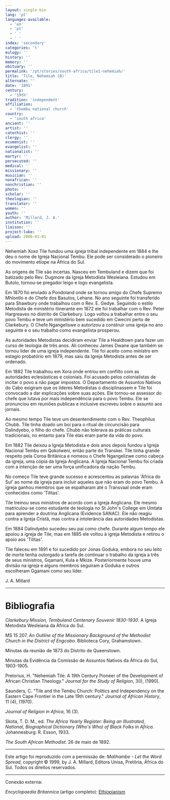 ```yaml
---
layout: single-bio
lang: 'pt'
languages-available:
  - 'en'
  - 'pt'
  - ' '
  - ' '
index: 'secondary'
categories: 't'
eulogy: ''
history: ''
memory: ''
obituary: ''
permalink: '/pt/stories/south-africa/tile1-nehemiah/'
title: 'Tile, Nehemiah (B)'
alternate: ''
date: '1891'
century:
  - '19th'
tradition: 'independent'
affiliation:
  - 'thembu national church'
country:
  - 'south africa'
ancient: ''
artist: ''
catechist: ''
clergy: ''
ecumenist: ''
evangelist: ''
nationalist: ''
martyr: ''
persecuted: ''
medical: ''
missionary: ''
musician: ''
nonafrican: ''
nonchristian: ''
photo: ''
scholar: ''
theologian: ''
translator: ''
women: ''
youth: ''
author: 'Millard, J. A.'
institution: ''
liaison: ''
project-luke: ''
upload: 2000-01-01
---
```



Nehemiah Xoxo Tile fundou uma igreja tribal independente em 1884 e lhe deu o nome de Igreja Nacional Tembu. Ele pode ser considerado o pioneiro do movimento etíope na África do Sul.

As origens de Tile são incertas. Nasceu em Tembuland e dizem que foi batizado pelo Rev. Dugmore da Igreja Metodista Wesleiana. Estudou em Butolo, tornou-se pregador leigo e logo evangelista.

Em 1870 foi enviado a Pondoland onde se tornou amigo do Chefe Supremo Mhlontlo e do Chefe dos Basutos, Lehane. No ano seguinte foi transferido para Shawbury onde trabalhou com o Rev. E. Gedye. Seguindo o estilo Metodista de ministério itinerante em 1872 ele foi trabalhar com o Rev. Peter Hargreaves no distrito de Clarkebury. Logo voltou a trabalhar entre o seu povo Tembu e teve um ministério bem sucedido em Cwecini perto de Clarkebury. O Chefe Ngangeliswe o autorizou a construir uma igreja no ano seguinte e o seu trabalho como evangelista prosperou.

As autoridades Metodistas decidiram enviar Tile a Healdtown para fazer um curso de teologia de três anos. Ali conheceu James Dwane que também se tornou líder de uma igreja independente. Tile foi aceito como ministro em estagio probatório em 1879, mas saiu da Igreja Metodista antes de ser ordenado.

Em 1882 Tile trabalhou em Xora onde entrou em conflito com as autoridades eclesiásticas e coloniais. Foi acusado pelos colonialistas de incitar o povo a não pagar impostos. O Departamento de Assuntos Nativos do Cabo exigiram que os líderes Metodistas o disciplinassem e Tile foi convocado a dar explicações sobre suas ações. Ele tornou-se assessor do chefe que lutava por mais independência para o povo Tembu. Ele se pronunciou em reuniões publicas e inclusive escreveu sobre o assunto aos jornais.

Ao mesmo tempo Tile teve um desentendimento com o Rev. Theophilus Chubb. Tile tinha doado um boi para o ritual de circuncisão para Dalindyebo, o filho do chefe. Chubb não tolerava as práticas culturais tradicionais, no entanto para Tile elas eram parte da vida do povo.

Em 1882 Tile deixou a Igreja Metodista e dois anos depois fundou a Igreja Nacional Tembu em Qokolweni, então parte do Transkei. Tile tinha grande respeito pela Coroa Britânica e nomeou o Chefe Ngangelizwe como cabeça da igreja, uma cópia da Igreja Anglicana. A Igreja Nacional Tembu foi criada com a intenção de ser uma força unificadora da nação Tembu.

No começo Tile teve grande sucesso e acrescentou as palavras 'África do Sul' ao nome da igreja para incluir aqueles que não eram do povo Tembu. A igreja ganhou membros que se espalharam até o Transvaal onde eram conhecidos como 'Tilitas'.

Tile treinou seus ministros de acordo com a Igreja Anglicana. Ele mesmo matriculou-se como estudante de teologia no St John's College em Umtata para aprender a doutrina Anglicana (Evidence SANAC). Ele não reagiu contra a Igreja Cristã, mas contra a intolerância das autoridades Metodistas.

Em 1884 Dalindyebo sucedeu seu pai como chefe. Durante algum tempo ele apoiou a igreja de Tile, mas em 1885 ele voltou à igreja Metodista e retirou o apoio aos 'Tilitas'.

Tile faleceu em 1891 e foi sucedido por Jonas Goduka, embora no seu leito de morte tenha outorgado a tarefa de continuar o trabalho da igreja a três de seus ministros, Gqamani, Kula e Mkize. Posteriormente houve uma divisão na igreja e alguns membros seguiram a Goduka e outros escolheram Ggamani como seu líder.

J. A. Millard

---

# Bibliografia

*Clarkebury Mission, Tembuland Centenary Souvenir 1830-1930*. A Igreja Metodista Wesleiana da África do Sul.

MS 15 207. *An Outline of the Missionary Background of the Methodist Church in the District of Engcobo*. Biblioteca Cory, Grahamstown.

Minutas da reunião de 1873 do Distrito de Queenstown.

Minutas da Evidência da Comissão de Assuntos Nativos da África do Sul, 1903-1905.

Pretorius, H. "Nehemiah Tile: A 19th Century Pioneer of the Development of African Christian Theology." *Journal for the Study of Religion*, 3(I), (1990).

Saunders, C. "Tile and the Tembu Church: Politics and Independency on the Eastern Cape Frontier in the Late 19th century." *Journal of African History*, 11 (4), (1970).

*Journal of Religion in Africa*, 16 (3).

Skota, T. D. M., ed. *The Africa Yearly Register: Being an Illustrated, National, Biographical Dictionary (Who's Who) of Black Folks in Africa*. Johannesburg: R. Esson, 1933.

*The South African Methodist*. 26 de maio de 1892.

---

Este artigo foi reproduzido com a permissão de: *Malihambe - Let the Word Spread*, copyright © 1999, by J. A. Millard, Editora Unisa, Pretôria, África do Sul. Todos os direitos reservados.

---
Conexão externa:

*Encyclopaedia Britannica* (artigo completo): [Ethiopianism](http://www.britannica.com/EBchecked/topic/194224/Ethiopianism)